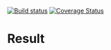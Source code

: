 [![Build status](https://ci.appveyor.com/api/projects/status/4dv2erer90xujsmt/branch/master?svg=true)](https://ci.appveyor.com/project/tiagor87/result/branch/master)
[![Coverage Status](https://coveralls.io/repos/github/tiagor87/result/badge.svg?branch=master)](https://coveralls.io/github/tiagor87/result?branch=master)
# Result
